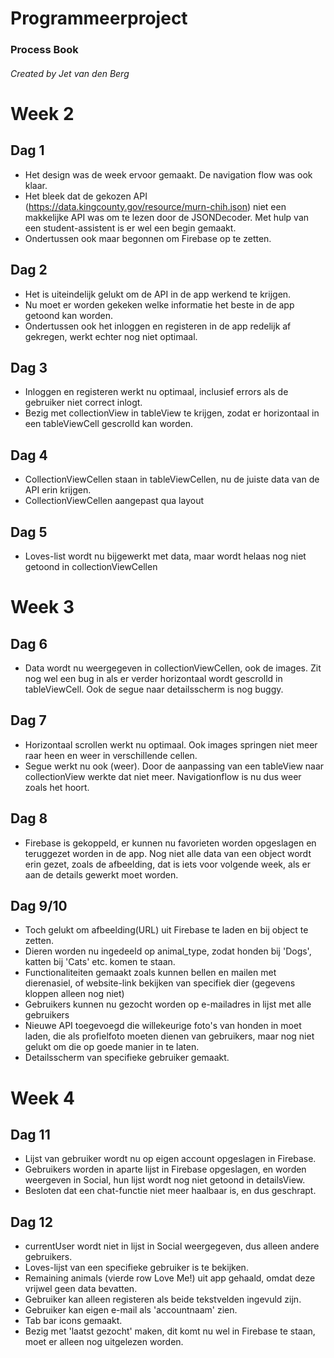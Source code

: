 # Programmeerproject

### Process Book
###### Created by Jet van den Berg

# Week 2
## Dag 1
* Het design was de week ervoor gemaakt. De navigation flow was ook klaar. 
* Het bleek dat de gekozen API (https://data.kingcounty.gov/resource/murn-chih.json) niet een makkelijke API was om te lezen door de JSONDecoder. Met hulp van een student-assistent is er wel een begin gemaakt. 
* Ondertussen ook maar begonnen om Firebase op te zetten.

## Dag 2
* Het is uiteindelijk gelukt om de API in de app werkend te krijgen. 
* Nu moet er worden gekeken welke informatie het beste in de app getoond kan worden. 
* Ondertussen ook het inloggen en registeren in de app redelijk af gekregen, werkt echter nog niet optimaal.

## Dag 3
* Inloggen en registeren werkt nu optimaal, inclusief errors als de gebruiker niet correct inlogt.
* Bezig met collectionView in tableView te krijgen, zodat er horizontaal in een tableViewCell gescrolld kan worden.

## Dag 4
* CollectionViewCellen staan in tableViewCellen, nu de juiste data van de API erin krijgen.
* CollectionViewCellen aangepast qua layout

## Dag 5
* Loves-list wordt nu bijgewerkt met data, maar wordt helaas nog niet getoond in collectionViewCellen

# Week 3
## Dag 6
* Data wordt nu weergegeven in collectionViewCellen, ook de images. Zit nog wel een bug in als er verder horizontaal wordt gescrolld in tableViewCell. Ook de segue naar detailsscherm is nog buggy.

## Dag 7
* Horizontaal scrollen werkt nu optimaal. Ook images springen niet meer raar heen en weer in verschillende cellen.
* Segue werkt nu ook (weer). Door de aanpassing van een tableView naar collectionView werkte dat niet meer. Navigationflow is nu dus weer zoals het hoort.

## Dag 8
* Firebase is gekoppeld, er kunnen nu favorieten worden opgeslagen en teruggezet worden in de app. Nog niet alle data van een object wordt erin gezet, zoals de afbeelding, dat is iets voor volgende week, als er aan de details gewerkt moet worden.

## Dag 9/10
* Toch gelukt om afbeelding(URL) uit Firebase te laden en bij object te zetten.
* Dieren worden nu ingedeeld op animal_type, zodat honden bij 'Dogs', katten bij 'Cats' etc. komen te staan.
* Functionaliteiten gemaakt zoals kunnen bellen en mailen met dierenasiel, of website-link bekijken van specifiek dier (gegevens kloppen alleen nog niet)
* Gebruikers kunnen nu gezocht worden op e-mailadres in lijst met alle gebruikers
* Nieuwe API toegevoegd die willekeurige foto's van honden in moet laden, die als profielfoto moeten dienen van gebruikers, maar nog niet gelukt om die op goede manier in te laten.
* Detailsscherm van specifieke gebruiker gemaakt.

# Week 4
## Dag 11
* Lijst van gebruiker wordt nu op eigen account opgeslagen in Firebase.
* Gebruikers worden in aparte lijst in Firebase opgeslagen, en worden weergeven in Social, hun lijst wordt nog niet getoond in detailsView.
* Besloten dat een chat-functie niet meer haalbaar is, en dus geschrapt.

## Dag 12
* currentUser wordt niet in lijst in Social weergegeven, dus alleen andere gebruikers.
* Loves-lijst van een specifieke gebruiker is te bekijken.
* Remaining animals (vierde row Love Me!) uit app gehaald, omdat deze vrijwel geen data bevatten. 
* Gebruiker kan alleen registeren als beide tekstvelden ingevuld zijn. 
* Gebruiker kan eigen e-mail als 'accountnaam' zien.
* Tab bar icons gemaakt.
* Bezig met 'laatst gezocht' maken, dit komt nu wel in Firebase te staan, moet er alleen nog uitgelezen worden.
